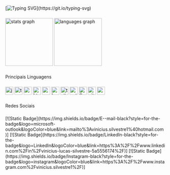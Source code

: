 ###

[![Typing SVG](https://readme-typing-svg.herokuapp.com?font=Fira+Code&pause=1000&color=2985F7&random=false&width=435&lines=Bem-vindo+ao+meu+perfil+no+GitHub!)](https://git.io/typing-svg)
###



###

<div align="left">
  <img src="https://github-readme-stats.vercel.app/api?hide_title=false&hide_rank=false&show_icons=true&include_all_commits=true&count_private=true&disable_animations=false&theme=blue-green&locale=en&hide_border=false&username=vinicius-silvestre" height="150" alt="stats graph"  />
  <img src="https://github-readme-stats.vercel.app/api/top-langs?locale=en&hide_title=false&layout=compact&card_width=320&langs_count=5&theme=blue-green&hide_border=false&username=vinicius-silvestre" height="150" alt="languages graph"  />
</div>

###

###

<p align="left">Principais Linguagens</p>

###
<div align="left">
  <img src="https://cdn.jsdelivr.net/gh/devicons/devicon/icons/javascript/javascript-original.svg" height="25" width="25" alt="javascript logo"  />
  <img src="https://cdn.jsdelivr.net/gh/devicons/devicon/icons/typescript/typescript-original.svg" height="25" width="25" alt="typescript logo"  />
  <img src="https://cdn.jsdelivr.net/gh/devicons/devicon/icons/nodejs/nodejs-original.svg" height="25" width="25" alt="nodejs logo"  />
  <img src="https://cdn.jsdelivr.net/gh/devicons/devicon/icons/html5/html5-original.svg" height="25" width="25" alt="html5 logo"  />
  <img src="https://cdn.jsdelivr.net/gh/devicons/devicon/icons/css3/css3-original.svg" height="25" width="25" alt="css3 logo"  />
  <img src="https://cdn.jsdelivr.net/gh/devicons/devicon/icons/bootstrap/bootstrap-original.svg" height="25" width="25" alt="bootstrap logo"  />
  <img src="https://cdn.jsdelivr.net/gh/devicons/devicon/icons/tailwindcss/tailwindcss-original-wordmark.svg" height="25" width="25" alt="tailwindcss logo"  />
  <img src="https://cdn.jsdelivr.net/gh/devicons/devicon/icons/python/python-original.svg" height="25" width="25" alt="python logo"  />
  <img src="https://cdn.jsdelivr.net/gh/devicons/devicon/icons/flask/flask-original.svg" height="25" width="25" alt="flask logo"  />
  <img src="https://cdn.jsdelivr.net/gh/devicons/devicon/icons/git/git-original.svg" height="25" width="25" alt="git logo"  />
  <img src="https://cdn.jsdelivr.net/gh/devicons/devicon/icons/mysql/mysql-original.svg" height="25" width="25" alt="mysql logo"  />
</div>

###



<p align="left">Redes Sociais </p>

###

<div align="left">
  [![Static Badge](https://img.shields.io/badge/E--mail-black?style=for-the-badge&logo=microsoft-outlook&logoColor=blue&link=mailto%3Avinicius.silvestre1%40hotmail.com)]
  [![Static Badge](https://img.shields.io/badge/LinkedIn-black?style=for-the-badge&logo=LinkedIn&logoColor=blue&link=https%3A%2F%2Fwww.linkedin.com%2Fin%2Fvinicius-lucas-silvestre-5a5556174%2F)]
  [![Static Badge](https://img.shields.io/badge/Instagram-black?style=for-the-badge&logo=instagram&logoColor=blue&link=https%3A%2F%2Fwww.instagram.com%2Fvinicius.silvestre1%2F)]

</div>

###
